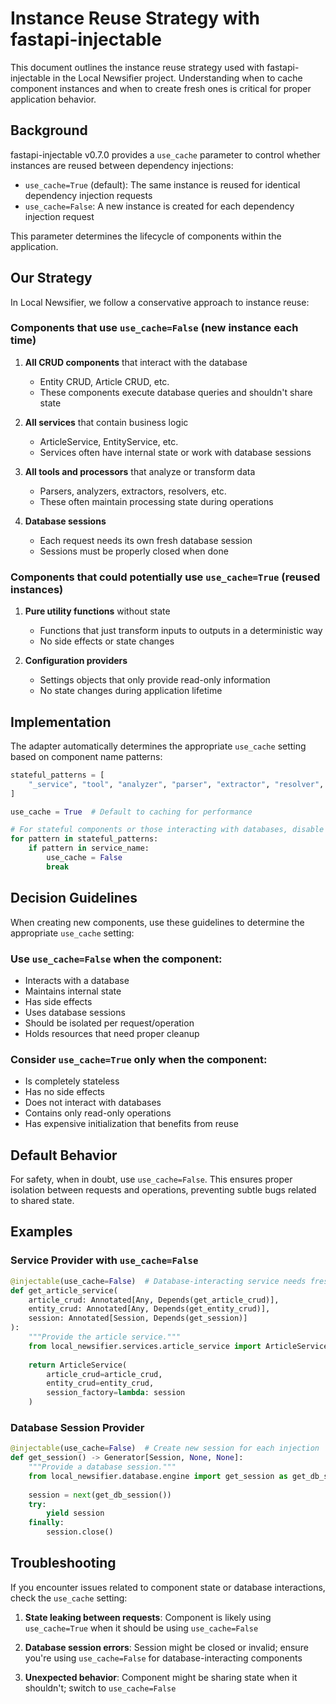 # Instance Reuse Strategy with fastapi-injectable

This document outlines the instance reuse strategy used with fastapi-injectable in the Local Newsifier project. Understanding when to cache component instances and when to create fresh ones is critical for proper application behavior.

## Background

fastapi-injectable v0.7.0 provides a `use_cache` parameter to control whether instances are reused between dependency injections:

- `use_cache=True` (default): The same instance is reused for identical dependency injection requests
- `use_cache=False`: A new instance is created for each dependency injection request

This parameter determines the lifecycle of components within the application.

## Our Strategy

In Local Newsifier, we follow a conservative approach to instance reuse:

### Components that use `use_cache=False` (new instance each time)

1. **All CRUD components** that interact with the database
   - Entity CRUD, Article CRUD, etc.
   - These components execute database queries and shouldn't share state

2. **All services** that contain business logic
   - ArticleService, EntityService, etc.
   - Services often have internal state or work with database sessions

3. **All tools and processors** that analyze or transform data
   - Parsers, analyzers, extractors, resolvers, etc.
   - These often maintain processing state during operations

4. **Database sessions**
   - Each request needs its own fresh database session
   - Sessions must be properly closed when done

### Components that could potentially use `use_cache=True` (reused instances)

1. **Pure utility functions** without state
   - Functions that just transform inputs to outputs in a deterministic way
   - No side effects or state changes

2. **Configuration providers**
   - Settings objects that only provide read-only information
   - No state changes during application lifetime

## Implementation

The adapter automatically determines the appropriate `use_cache` setting based on component name patterns:

```python
stateful_patterns = [
    "_service", "tool", "analyzer", "parser", "extractor", "resolver", "_crud"
]

use_cache = True  # Default to caching for performance

# For stateful components or those interacting with databases, disable caching
for pattern in stateful_patterns:
    if pattern in service_name:
        use_cache = False
        break
```

## Decision Guidelines

When creating new components, use these guidelines to determine the appropriate `use_cache` setting:

### Use `use_cache=False` when the component:

- Interacts with a database
- Maintains internal state
- Has side effects
- Uses database sessions
- Should be isolated per request/operation
- Holds resources that need proper cleanup

### Consider `use_cache=True` only when the component:

- Is completely stateless
- Has no side effects
- Does not interact with databases
- Contains only read-only operations
- Has expensive initialization that benefits from reuse

## Default Behavior

For safety, when in doubt, use `use_cache=False`. This ensures proper isolation between requests and operations, preventing subtle bugs related to shared state.

## Examples

### Service Provider with `use_cache=False`

```python
@injectable(use_cache=False)  # Database-interacting service needs fresh instances
def get_article_service(
    article_crud: Annotated[Any, Depends(get_article_crud)],
    entity_crud: Annotated[Any, Depends(get_entity_crud)],
    session: Annotated[Session, Depends(get_session)]
):
    """Provide the article service."""
    from local_newsifier.services.article_service import ArticleService
    
    return ArticleService(
        article_crud=article_crud,
        entity_crud=entity_crud,
        session_factory=lambda: session
    )
```

### Database Session Provider

```python
@injectable(use_cache=False)  # Create new session for each injection
def get_session() -> Generator[Session, None, None]:
    """Provide a database session."""
    from local_newsifier.database.engine import get_session as get_db_session
    
    session = next(get_db_session())
    try:
        yield session
    finally:
        session.close()
```

## Troubleshooting

If you encounter issues related to component state or database interactions, check the `use_cache` setting:

1. **State leaking between requests**: Component is likely using `use_cache=True` when it should be using `use_cache=False`

2. **Database session errors**: Session might be closed or invalid; ensure you're using `use_cache=False` for database-interacting components

3. **Unexpected behavior**: Component might be sharing state when it shouldn't; switch to `use_cache=False`